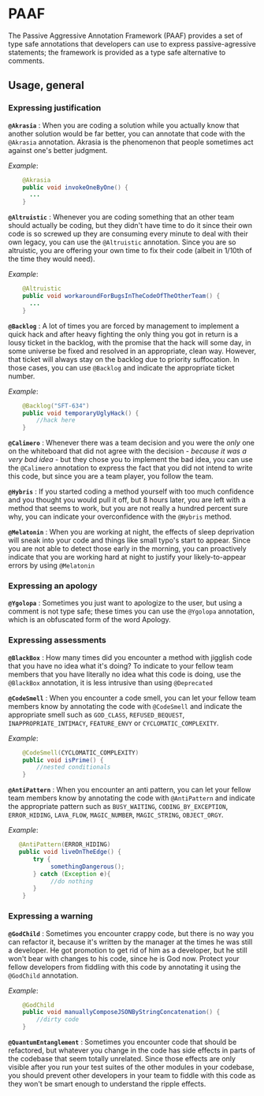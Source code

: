 # PAAF
The Passive Aggressive Annotation Framework (PAAF) provides a set of type safe annotations that developers can use to express passive-agressive statements; the framework is provided as a type safe alternative to comments.

## Usage, general

### Expressing justification

**`@Akrasia`** : When you are coding a solution while you actually know that another solution would be far better, you can annotate that code with the `@Akrasia` annotation. Akrasia is the phenomenon that people sometimes act against one's better judgment.

*Example*:

```java
    @Akrasia
    public void invokeOneByOne() {
      ...  
    }
```

**`@Altruistic`** : Whenever you are coding something that an other team should actually be coding, but they didn't have time to do it since their own code is so screwed up they are consuming every minute to deal with their own legacy, you can use the `@Altruistic` annotation. Since you are so altruistic, you are offering your own time to fix their code (albeit in 1/10th of the time they would need).

*Example*:

```java
    @Altruistic
    public void workaroundForBugsInTheCodeOfTheOtherTeam() {
      ...  
    }
```
**`@Backlog`** : A lot of times you are forced by management to implement a quick hack and after heavy fighting the only thing you got in return is a lousy ticket in the backlog, with the promise that the hack will some day, in some universe be fixed and resolved in an appropriate, clean way. However, that ticket will always stay on the backlog due to priority suffocation. In those cases, you can use `@Backlog` and indicate the appropriate ticket number.

*Example*:

```java
    @Backlog("SFT-634")
    public void temporaryUglyHack() {
        //hack here
    }
```

**`@Calimero`** : Whenever there was a team decision and you were the *only* one on the whiteboard that did not agree with the decision *- because it was a very bad idea -* but they chose you to implement the bad idea, you can use the `@Calimero` annotation to express the fact that you did not intend to write this code, but since you are a team player, you follow the team.

**`@Hybris`** : If you started coding a method yourself with too much confidence and you thought you would pull it off, but 8 hours later, you are left with a method that seems to work, but you are not really a hundred percent sure why, you can indicate your overconfidence with the `@Hybris` method.

**`@Melatonin`** : When you are working at night, the effects of sleep deprivation will sneak into your code and things like small typo's start to appear. Since you are not able to detect those early in the morning, you can proactively indicate that you are working hard at night to justify your likely-to-appear errors by using `@Melatonin`

### Expressing an apology

**`@Ygolopa`** : Sometimes you just want to apologize to the user, but using a comment is not type safe; these times you can use the `@Ygolopa` annotation, which is an obfuscated form of the word Apology.

### Expressing assessments

**`@BlackBox`** : How many times did you encounter a method with jigglish code that you have no idea what it's doing? To indicate to your fellow team members that you have literally no idea what this code is doing, use the `@BlackBox` annotation, it is less intrusive than using `@Deprecated`

**`@CodeSmell`** : When you encounter a code smell, you can let your fellow team members know by annotating the code with `@CodeSmell` and indicate the appropriate smell such as `GOD_CLASS`, `REFUSED_BEQUEST`, `INAPPROPRIATE_INTIMACY`, `FEATURE_ENVY` or `CYCLOMATIC_COMPLEXITY`.

*Example*:

```java
    @CodeSmell(CYCLOMATIC_COMPLEXITY)
    public void isPrime() {
        //nested conditionals
    }
```

**`@AntiPattern`** : When you encounter an anti pattern, you can let your fellow team members know by annotating the code with `@AntiPattern` and indicate the appropriate pattern such as `BUSY_WAITING`, `CODING_BY_EXCEPTION`, `ERROR_HIDING`, `LAVA_FLOW`, `MAGIC_NUMBER`, `MAGIC_STRING`, `OBJECT_ORGY`.

*Example*:

```java
   @AntiPattern(ERROR_HIDING)
   public void liveOnTheEdge() {
       try {
            somethingDangerous();
       } catch (Exception e){
            //do nothing
       }
    }
```

### Expressing a warning

**`@GodChild`** : Sometimes you encounter crappy code, but there is no way you can refactor it, because it's written by the manager at the times he was still a developer. He got promotion to get rid of him as a developer, but he still won't bear with changes to his code, since he is God now. Protect your fellow developers from fiddling with this code by annotating it using the `@GodChild` annotation.

*Example*:

```java
    @GodChild
    public void manuallyComposeJSONByStringConcatenation() {
        //dirty code
    }
```

**`@QuantumEntanglement`** : Sometimes you encounter code that should be refactored, but whatever you change in the code has side effects in parts of the codebase that seem totally unrelated. Since those effects are only visible after you run your test suites of the other modules in your codebase, you should prevent other developers in your team to fiddle with this code as they won't be smart enough to understand the ripple effects.

